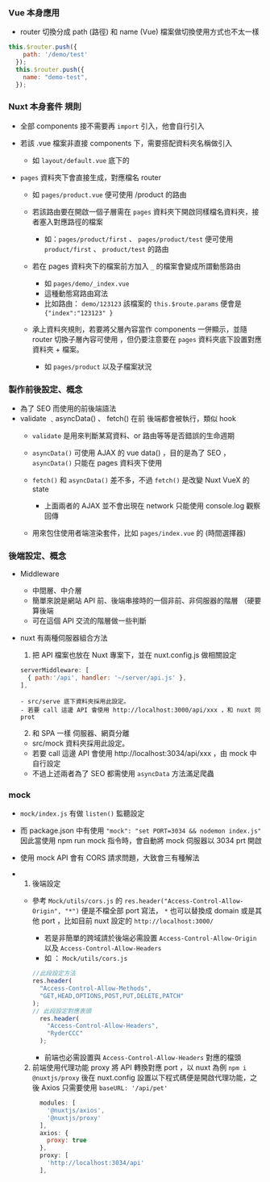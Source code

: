 ### Vue 本身應用
- router 切換分成 path (路徑) 和 name (Vue) 檔案做切換使用方式也不太一樣
```js
this.$router.push({
    path: '/demo/test'
  });
  this.$router.push({
    name: "demo-test",
  }); 
```

### Nuxt 本身套件 規則
- 全部 components 接不需要再 `import` 引入，他會自行引入

- 若該 .vue 檔案非直接 components 下，需要搭配資料夾名稱做引入
  - 如 `layout/default.vue` 底下的
  <LayoutHeader /> <LayoutFooter/>

- `pages` 資料夾下會直接生成，對應檔名 router
  - 如 `pages/product.vue` 便可使用 /product 的路由
  - 若該路由要在開啟一個子層需在 `pages` 資料夾下開啟同樣檔名資料夾，接者塞入對應路徑的檔案
    - 如：`pages/product/first` 、 `pages/product/test`  便可使用 `product/first` 、 `product/test` 的路由
  - 若在 pages 資料夾下的檔案前方加入 `_` 的檔案會變成所謂動態路由
    - 如 `pages/demo/_index.vue`
    - 這種動態寫路由寫法
    - 比如路由： `demo/123123` 該檔案的 `this.$route.params` 便會是 `{"index":"123123" }`

  - 承上資料夾規則，若要將父層內容當作 components 一併顯示，並隨 router 切換子層內容可使用 <Nuxt-child /> ，但仍要注意要在 `pages` 資料夾底下設置對應資料夾 + 檔案。
    - 如 `pages/product` 以及子檔案狀況
  

### 製作前後設定、概念
- 為了 SEO 而使用的前後端語法
- validate ﹑asyncData() 、 fetch() 在前 後端都會被執行，類似 hook 
  - `validate` 是用來判斷某寫資料、or 路由等等是否錯誤的生命週期
  - `asyncData()`  可使用 AJAX 的 vue data() ，目的是為了 SEO ，`asyncData()`  只能在 pages 資料夾下使用
  - `fetch()` 和 `asyncData()`  差不多，不過 `fetch()`  是改變 Nuxt VueX 的 state
    - 上面兩者的 AJAX 並不會出現在 network 只能使用 console.log 觀察回傳
  
  - <client-only> 用來包住使用者端渲染套件，比如 `pages/index.vue` 的 <Datepicker/> (時間選擇器)

  
### 後端設定、概念
- Middleware
    - 中間層、中介層
    - 簡單來說是網站 API 前、後端串接時的一個非前、非伺服器的階層 （硬要算後端
    - 可在這個 API 交流的階層做一些判斷

 - nuxt 有兩種伺服器組合方法
   1. 把 API 檔案也放在 Nuxt 專案下，並在 nuxt.config.js 做相關設定
    ```js
    serverMiddleware: [
      { path:'/api', handler: '~/server/api.js' }, 
    ], 
    ```
       - src/serve 底下資料夾採用此設定。 
       - 若要 call 這邊 API 會使用 http://localhost:3000/api/xxx ，和 nuxt 同 prot
    2. 和 SPA 一樣 伺服器、網頁分離
      - src/mock 資料夾採用此設定。
      - 若要 call 這邊 API 會使用 http://localhost:3034/api/xxx ，由 mock 中自行設定
   - 不過上述兩者為了 SEO 都需使用 `asyncData` 方法滿足爬蟲 

### mock 
  - `mock/index.js` 有做 `listen()` 監聽設定
  - 而 package.json 中有使用 `"mock": "set PORT=3034 && nodemon index.js"` 因此當使用 npm run mock 指令時，會自動將 mock 伺服器以 3034 prt 開啟 
  - 使用 mock API 會有 CORS 請求問題，大致會三有種解法
- 
    1. 後端設定
     - 參考 `Mock/utils/cors.js` 的 `res.header("Access-Control-Allow-Origin", "*")` 便是不檔全部 port 寫法， `*` 也可以替換成 domain 或是其他 port ，比如目前 nuxt 設定的 `http://localhost:3000/`
  
       - 若是非簡單的跨域請於後端必需設置 `Access-Control-Allow-Origin` 以及 `Access-Control-Allow-Headers` 
        - 如 ： `Mock/utils/cors.js`
        ```js
        //此段設定方法
        res.header(
          "Access-Control-Allow-Methods",
          "GET,HEAD,OPTIONS,POST,PUT,DELETE,PATCH"
        );
        // 此段設定對應表頭
          res.header(
            "Access-Control-Allow-Headers",
            "RyderCCC"
          );
        ``` 

       - 前端也必需設置與 `Access-Control-Allow-Headers` 對應的檔頭

    2. 前端使用代理功能 proxy 將 API 轉換對應 port ，以 nuxt 為例 `npm i @nuxtjs/proxy` 後在 nuxt.config 設置以下程式碼便是開啟代理功能，之後 Axios 只需要使用 `baseURL: '/api/pet'`
        ```js 
          modules: [
            '@nuxtjs/axios',
            '@nuxtjs/proxy'
          ],
          axios: {
            proxy: true
          },
          proxy: [
            'http://localhost:3034/api'
          ],
        ```
        